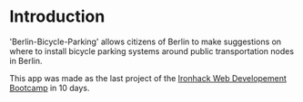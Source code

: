 # Introduction

'Berlin-Bicycle-Parking' allows citizens of Berlin to make suggestions on where to install bicycle parking systems around public transportation nodes in Berlin.

This app was made as the last project of the [Ironhack Web Developement Bootcamp](https://www.ironhack.com/en) in 10 days.

